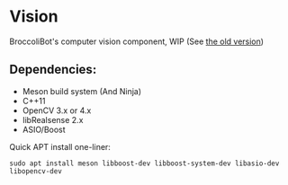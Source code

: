 # Vision
BroccoliBot's computer vision component, WIP (See [the old version](https://github.com/broccolibot/broccoli_vision_2018))

## Dependencies: 
* Meson build system (And Ninja)
* C++11
* OpenCV 3.x or 4.x 
* libRealsense 2.x
* ASIO/Boost

Quick APT install one-liner:
```shell
sudo apt install meson libboost-dev libboost-system-dev libasio-dev libopencv-dev 
```
